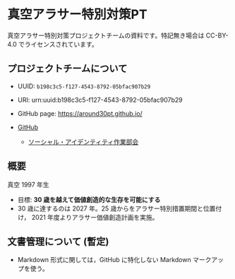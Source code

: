# 真空アラサー特別対策PT 
真空アラサー特別対策プロジェクトチームの資料です。特記無き場合は CC-BY-4.0 でライセンスされています。

## プロジェクトチームについて
* UUID: `b198c3c5-f127-4543-8792-05bfac907b29`
* URI: urn:uuid:b198c3c5-f127-4543-8792-05bfac907b29
* GitHub page: https://around30pt.github.io/

* [GitHub](https://github.com/around30pt)
  * [ソーシャル・アイデンティティ作業部会](https://github.com/around30pt/social-id)

## 概要
真空 1997 年生

* 目標: __30 歳を越えて価値創造的な生存を可能にする__
* 30 歳に達するのは 2027 年。25 歳からをアラサー特別措置期間と位置付け， 2021 年度よりアラサー価値創造計画を実施。

## 文書管理について (暫定)
* Markdown 形式に関しては，GitHub に特化しない Markdown マークアップを使う。
